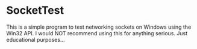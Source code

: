 # SocketTest
This is a simple program to test networking sockets on Windows
using the Win32 API. I would NOT recommend using this for anything
serious. Just educational purposes...